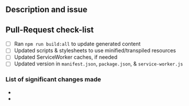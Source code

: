 ## Description and issue

## Pull-Request check-list
- [ ] Ran `npm run build:all` to update generated content
- [ ] Updated scripts & stylesheets to use minified/transpiled resources
- [ ] Updated ServiceWorker caches, if needed
- [ ] Updated version in `manifest.json`, `package.json`, & `service-worker.js`

### List of significant changes made
-  
-  
